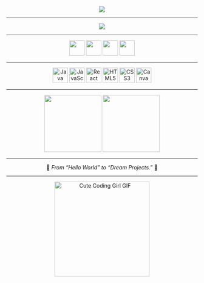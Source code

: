 <!-- Profile Summary Card -->
<div align="center">
  <img src="https://github-profile-summary-cards.vercel.app/api/cards/profile-details?username=Somiya-Chaturvedi&theme=github_dark" />
</div>

---

<!-- Typing Animation -->
<p align="center">
  <img src="https://readme-typing-svg.herokuapp.com?font=Fira+Code&size=24&pause=1000&color=F4C2C2&center=true&vCenter=true&width=600&lines=Hi+there!+I'm+Somiya+Chaturvedi;Java+%7C+Web+Dev+%7C+AI%2FML+Enthusiast;From+Hello+World+to+Dream+Projects+💫" />
</p>

---

<!-- Social Icons -->
<div align="center">
  <a href="https://linkedin.com/in/YOUR-LINK" target="_blank"><img src="https://raw.githubusercontent.com/maurodesouza/profile-readme-generator/master/src/assets/icons/social/linkedin/default.svg" width="40" /></a>
  <a href="https://twitter.com/YOUR-LINK" target="_blank"><img src="https://raw.githubusercontent.com/maurodesouza/profile-readme-generator/master/src/assets/icons/social/twitter/default.svg" width="40" /></a>
  <a href="https://discordapp.com/users/YOUR-ID" target="_blank"><img src="https://raw.githubusercontent.com/maurodesouza/profile-readme-generator/master/src/assets/icons/social/discord/default.svg" width="40" /></a>
  <a href="https://hackerrank.com/YOUR-ID" target="_blank"><img src="https://raw.githubusercontent.com/maurodesouza/profile-readme-generator/master/src/assets/icons/social/hackerrank/default.svg" width="40" /></a>
</div>

---

<!-- Tech Stack Icons -->
<div align="center">
  <img src="https://cdn.jsdelivr.net/gh/devicons/devicon/icons/java/java-original.svg" height="40" alt="Java" />
  <img src="https://cdn.jsdelivr.net/gh/devicons/devicon/icons/javascript/javascript-original.svg" height="40" alt="JavaScript" />
  <img src="https://cdn.jsdelivr.net/gh/devicons/devicon/icons/react/react-original.svg" height="40" alt="React" />
  <img src="https://cdn.jsdelivr.net/gh/devicons/devicon/icons/html5/html5-original.svg" height="40" alt="HTML5" />
  <img src="https://cdn.jsdelivr.net/gh/devicons/devicon/icons/css3/css3-original.svg" height="40" alt="CSS3" />
  <img src="https://cdn.jsdelivr.net/gh/devicons/devicon/icons/canva/canva-original.svg" height="40" alt="Canva" />
</div>

---

<!-- GitHub Stats -->
<div align="center">
  <img src="https://github-readme-stats.vercel.app/api?username=Somiya-Chaturvedi&show_icons=true&theme=pinky&hide_border=false&count_private=true&rank_icon=github" height="150" />
  <img src="https://github-readme-stats.vercel.app/api/top-langs?username=Somiya-Chaturvedi&layout=compact&theme=pinky&hide_border=false" height="150" />
</div>

---

<!-- Quote -->
<p align="center">💫 <i>From “Hello World” to “Dream Projects.”</i> 🌱</p>

---

<!-- Soft Aesthetic Coder GIF -->
<div align="center">
  <img src="https://media.giphy.com/media/v1.Y2lkPTc5MGI3NjExZ2k2Y3BmbjA2M21hNXR2bWMyM2N0eDFuNm50ZzVvN2xka2FvZHN5cCZlcD12MV9naWZzX3NlYXJjaCZjdD1n/HgGkzG9a2u4A2j2Af1/giphy.gif" height="250" alt="Cute Coding Girl GIF" />
</div>
